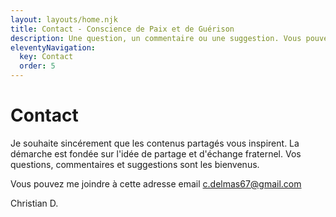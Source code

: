 ```yaml
---
layout: layouts/home.njk
title: Contact - Conscience de Paix et de Guérison
description: Une question, un commentaire ou une suggestion. Vous pouvez me contacter sur cette page
eleventyNavigation:
  key: Contact
  order: 5
---
```

# Contact

Je souhaite sincérement que les contenus partagés vous inspirent. La démarche est fondée sur l'idée de partage et d'échange fraternel. Vos questions, commentaires et suggestions sont les bienvenus. 

Vous pouvez me joindre à cette adresse email <a href="mailto:c.delmas67@gmail.com">c.delmas67@gmail.com</a>



 <p class="signature">Christian D.</p>
